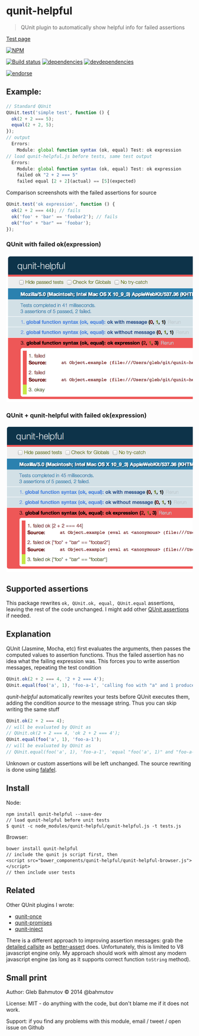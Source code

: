 # qunit-helpful

> QUnit plugin to automatically show helpful info for failed assertions

[Test page](http://glebbahmutov.com/qunit-helpful/)

[![NPM][qunit-helpful-icon]][qunit-helpful-url]

[![Build status][qunit-helpful-ci-image]][qunit-helpful-ci-url]
[![dependencies][qunit-helpful-dependencies-image]][qunit-helpful-dependencies-url]
[![devdependencies][qunit-helpful-devdependencies-image]][qunit-helpful-devdependencies-url]

[![endorse][endorse-image]][endorse-url]

## Example:

```js
// Standard QUnit
QUnit.test('simple test', function () {
  ok(2 + 2 === 5);
  equal(2 + 2, 5);
});
// output
  Errors:
    Module: global function syntax (ok, equal) Test: ok expression
// load qunit-helpful.js before tests, same test output
  Errors:
    Module: global function syntax (ok, equal) Test: ok expression
    failed ok "2 + 2 === 5"
    failed equal [2 + 2](actual) == [5](expected)
```

Comparison screenshots with the failed assertions for source

```js
QUnit.test('ok expression', function () {
  ok(2 + 2 === 44); // fails
  ok('foo' + 'bar' == 'foobar2'); // fails
  ok("foo" + "bar" == 'foobar');
});
```

### QUnit with failed ok(expression)

![qunit-helpful-off](images/qunit-helpful-off.png)

### QUnit + qunit-helpful with failed ok(expression)

![qunit-helpful-on](images/qunit-helpful-on.png)

## Supported assertions

This package rewrites `ok, QUnit.ok, equal, QUnit.equal` assertions, leaving the rest of the
code unchanged. I might add other [QUnit assertions](http://api.qunitjs.com/category/assert/)
if needed.

## Explanation

QUnit (Jasmine, Mocha, etc) first evaluates the arguments, then passes the computed
values to assertion functions. Thus the failed assertion has no idea what the failing expression was.
This forces you to write assertion messages, repeating the test condition

```js
QUnit.ok(2 + 2 === 4, '2 + 2 === 4');
QUnit.equal(foo('a', 1), 'foo-a-1', 'calling foo with "a" and 1 produces "foo-a-1"');
```

*qunit-helpful* automatically rewrites your tests before QUnit executes them,
adding the condition *source* to the message string. Thus you can skip writing the
same stuff

```js
QUnit.ok(2 + 2 === 4);
// will be evaluated by QUnit as
// QUnit.ok(2 + 2 === 4, 'ok 2 + 2 === 4');
QUnit.equal(foo('a', 1), 'foo-a-1');
// will be evaluated by QUnit as
// QUnit.equal(foo('a', 1), 'foo-a-1', 'equal "foo('a', 1)" and "foo-a-1"');
```

Unknown or custom assertions will be left unchanged. The source rewriting is done
using [falafel](https://www.npmjs.org/package/falafel).

## Install

Node:

```
npm install qunit-helpful --save-dev
// load qunit-helpful before unit tests
$ qunit -c node_modules/qunit-helpful/qunit-helpful.js -t tests.js
```

Browser:

```
bower install qunit-helpful
// include the qunit js script first, then
<script src="bower_components/qunit-helpful/qunit-helpful-browser.js"></script>
// then include user tests
```

## Related

Other QUnit plugins I wrote:

* [qunit-once](https://github.com/bahmutov/qunit-once)
* [qunit-promises](https://github.com/bahmutov/qunit-promises)
* [qunit-inject](https://github.com/bahmutov/qunit-inject)

There is a different approach to improving assertion messages: grab the
[detailed callsite](https://github.com/visionmedia/callsite) as
[better-assert](https://www.npmjs.org/package/better-assert) does. Unfortunately,
this is limited to V8 javascript engine only. My approach should work with almost
any modern javascript engine (as long as it supports correct function `toString` method).

## Small print

Author: Gleb Bahmutov &copy; 2014 @bahmutov

License: MIT - do anything with the code, but don't blame me if it does not work.

Support: if you find any problems with this module, email / tweet / open issue on Github

[qunit-helpful-icon]: https://nodei.co/npm/qunit-helpful.png?downloads=true
[qunit-helpful-url]: https://npmjs.org/package/qunit-helpful
[qunit-helpful-ci-image]: https://travis-ci.org/bahmutov/qunit-helpful.png?branch=master
[qunit-helpful-ci-url]: https://travis-ci.org/bahmutov/qunit-helpful
[qunit-helpful-dependencies-image]: https://david-dm.org/bahmutov/qunit-helpful.png
[qunit-helpful-dependencies-url]: https://david-dm.org/bahmutov/qunit-helpful
[qunit-helpful-devdependencies-image]: https://david-dm.org/bahmutov/qunit-helpful/dev-status.png
[qunit-helpful-devdependencies-url]: https://david-dm.org/bahmutov/qunit-helpful#info=devDependencies
[endorse-image]: https://api.coderwall.com/bahmutov/endorsecount.png
[endorse-url]: https://coderwall.com/bahmutov
